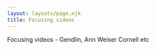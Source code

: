 ```yaml
---
layout: layouts/page.njk
title: Focusing videos
---
```

F﻿ocusing videos - Gendlin, Ann Weiser Cornell etc